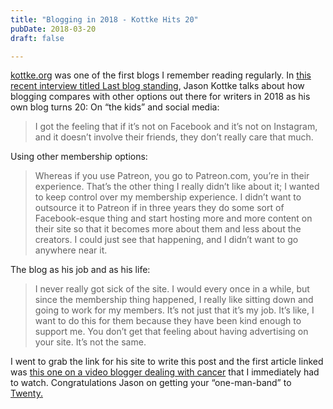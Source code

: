 ```yaml
---
title: "Blogging in 2018 - Kottke Hits 20"
pubDate: 2018-03-20
draft: false

---
```


[kottke.org](https://kottke.org) was one of the first blogs I remember reading regularly. In [this recent interview titled Last blog standing](https://www.niemanlab.org/2018/02/last-blog-standing-last-guy-dancing-how-jason-kottke-is-thinking-about-kottke-org-at-20/), Jason Kottke talks about how blogging compares with other options out there for writers in 2018 as his own blog turns 20: On “the kids” and social media:

> I got the feeling that if it’s not on Facebook and it’s not on Instagram, and it doesn’t involve their friends, they don’t really care that much.

​Using other membership options:

> Whereas if you use Patreon, you go to Patreon.com, you’re in their experience. That’s the other thing I really didn’t like about it; I wanted to keep control over my membership experience. I didn’t want to outsource it to Patreon if in three years they do some sort of Facebook-esque thing and start hosting more and more content on their site so that it becomes more about them and less about the creators. I could just see that happening, and I didn’t want to go anywhere near it.

The blog as his job and as his life:

> I never really got sick of the site. I would every once in a while, but since the membership thing happened, I really like sitting down and going to work for my members. It’s not just that it’s my job. It’s like, I want to do this for them because they have been kind enough to support me. You don’t get that feeling about having advertising on your site. It’s not the same.

​I went to grab the link for his site to write this post and the first article linked was [this one on a video blogger dealing with cancer](https://kottke.org/18/03/a-young-video-blogger-with-cancer-shares-her-story) that I immediately had to watch. Congratulations Jason on getting your “one-man-band” to [Twenty.](https://kottke.org/18/03/twenty)
